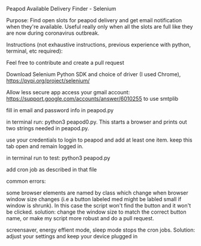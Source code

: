 Peapod Available Delivery Finder - Selenium

Purpose: Find open slots for peapod delivery and get email notification when they're available. Useful really only when all the slots are full like they are now during coronavirus outbreak.

Instructions (not exhaustive instructions, previous experience with python, terminal, etc required):

Feel free to contribute and create a pull request

Download Selenium Python SDK and choice of driver (I used Chrome), https://pypi.org/project/selenium/

Allow less secure app access your gmail account: https://support.google.com/accounts/answer/6010255 to use smtplib

fill in email and password info in peapod.py

in terminal run: python3 peapod0.py. This starts a browser and prints out two strings needed in peapod.py.

use your credentials to login to peapod and add at least one item. keep this tab open and remain logged in.

in terminal run to test: python3 peapod.py

add cron job as described in that file

common errors:

some browser elements are named by class which change when browser window size changes (i.e a button labeled med might be labled small if window is shrunk). In this case the script won't find the button and it won't be clicked. solution: change the window size to match the correct button name, or make my script more robust and do a pull request.

screensaver, energy effient mode, sleep mode stops the cron jobs. Solution: adjust your settings and keep your device plugged in
